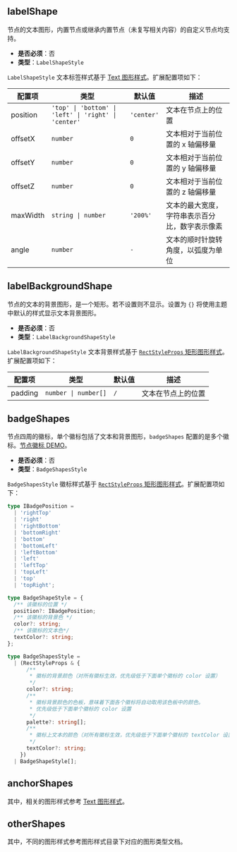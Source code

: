 ## labelShape

节点的文本图形，内置节点或继承内置节点（未复写相关内容）的自定义节点均支持。

- **是否必须**：否
- **类型**：`LabelShapeStyle`

`LabelShapeStyle` 文本标签样式基于 [Text 图形样式](../../shape/TextStyleProps.zh.md)。扩展配置项如下：

| 配置项   | 类型                                                 | 默认值     | 描述                                           |
| -------- | ---------------------------------------------------- | ---------- | ---------------------------------------------- |
| position | `'top' \| 'bottom' \| 'left' \| 'right' \| 'center'` | `'center'` | 文本在节点上的位置                             |
| offsetX  | `number`                                             | `0`        | 文本相对于当前位置的 x 轴偏移量                |
| offsetY  | `number`                                             | `0`        | 文本相对于当前位置的 y 轴偏移量                |
| offsetZ  | `number`                                             | `0`        | 文本相对于当前位置的 z 轴偏移量                |
| maxWidth | `string \| number`                                   | `'200%'`   | 文本的最大宽度，字符串表示百分比，数字表示像素 |
| angle    | `number`                                             | `-`        | 文本的顺时针旋转角度，以弧度为单位             |

## labelBackgroundShape

节点的文本的背景图形，是一个矩形。若不设置则不显示。设置为 `{}` 将使用主题中默认的样式显示文本背景图形。

- **是否必须**：否
- **类型**：`LabelBackgroundShapeStyle`

`LabelBackgroundShapeStyle` 文本背景样式基于 [`RectStyleProps` 矩形图形样式](../../shape/RectStyleProps.zh.md)。扩展配置项如下：

| 配置项  | 类型                 | 默认值 | 描述               |
| ------- | -------------------- | ------ | ------------------ |
| padding | `number \| number[]` | `/`    | 文本在节点上的位置 |

## badgeShapes

节点四周的徽标，单个徽标包括了文本和背景图形，`badgeShapes` 配置的是多个徽标。[节点徽标 DEMO](/zh/examples/item/defaultNodes/#circle)。

- **是否必须**：否
- **类型**：`BadgeShapesStyle`

`BadgeShapesStyle` 徽标样式基于 [`RectStyleProps` 矩形图形样式](../../shape/RectStyleProps.zh.md)。扩展配置项如下：

```typescript
type IBadgePosition =
  | 'rightTop'
  | 'right'
  | 'rightBottom'
  | 'bottomRight'
  | 'bottom'
  | 'bottomLeft'
  | 'leftBottom'
  | 'left'
  | 'leftTop'
  | 'topLeft'
  | 'top'
  | 'topRight';

type BadgeShapeStyle = {
  /** 该徽标的位置 */
  position?: IBadgePosition;
  /** 该徽标的背景色 */
  color?: string;
  /** 该徽标的文本色*/
  textColor?: string;
};

type BadgeShapesStyle =
  | (RectStyleProps & {
      /**
       * 徽标的背景颜色（对所有徽标生效，优先级低于下面单个徽标的 color 设置）
       */
      color?: string;
      /**
       * 徽标背景颜色的色板，意味着下面各个徽标将自动取用该色板中的颜色。
       * 优先级低于下面单个徽标的 color 设置
       */
      palette?: string[];
      /**
       * 徽标上文本的颜色（对所有徽标生效，优先级低于下面单个徽标的 textColor 设置）
       */
      textColor?: string;
    })
  | BadgeShapeStyle[];
```

## anchorShapes

其中，相关的图形样式参考 [Text 图形样式](../../shape/TextStyleProps.zh.md)。

## otherShapes

其中，不同的图形样式参考图形样式目录下对应的图形类型文档。
